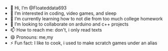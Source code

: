 - 👋 Hi, I’m @Floateddata693
- 👀 I’m interested in coding, video games, and sleep
- 🌱 I’m currently learning how to not die from too much college homework
- 💞️ I’m looking to collaborate on arduino and c++ projects
- 📫 How to reach me:  don't, i only read texts
- 😄 Pronouns: me,my
- ⚡ Fun fact: I like to cook, i used to make scratch games under an alias

<!---
Floateddata693/Floateddata693 is a ✨ special ✨ repository because its `README.md` (this file) appears on your GitHub profile.
You can click the Preview link to take a look at your changes.
--->

